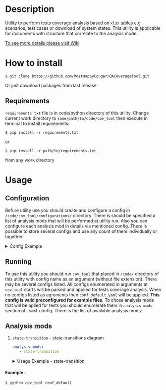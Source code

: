 # Description
Utility to perform tests coverage analysis based on `xlsx` tables e.g scenarios, test cases or download of system states. This utility is applicable for documents with structure that correlate to the analysis mode. 

[To see more details please visit Wiki](https://github.com/MostHappyCougar/QACoverageTool/wiki)

# How to install
```
$ git clone https://github.com/MostHappyCougar/QACoverageTool.git
```
Or just download packages from last release

## Requirements
`requirements.txt` file is in code/python directory of this utility.
Change current work directory to `some/path/to/code/cov_tool` then execute in terminal to install requirements: 
```
$ pip install -r requirements.txt
```
or
```
$ pip install -r path/to/requirements.txt
```
from any work directory

# Usage
## Configuration
Befure utility use you should create and configure a config in `/code/cov_tool/configurations/` directory. There is should be specified a list of analysis mods that will be performed at utility run. Also you can configure each analysis mod in details via mentioned config. There is possible to store several configs and use any count of them individually or together

<details><summary>Config Example</summary>

### This config is prepared for **EXAMPLE.xlsx** stored in `code/cov_tool/tables_to_analisys/`

```yaml
##############################################
#ANALYSIS MODS THAT WILL BE APPLIED FOR TESTS#
#                                            #
#Applicable mods:                            #
# - state-transitions                        #
##############################################
analysis-mods:
   - state-transition


#########################################
#DETAIL CONFIGURATIONS FOR ANALYSIS MODS#
#########################################

#State-transitions diagram
state-transition:
   #All generated files will be saved here.
   output_directory: EXAMPLE
   file_names: EX_TEST
   #Table and sheet where data to analysis will be take from
   input_directory: tables_to_analisys
   input_table: EXAMPLE.xlsx
   input_sheet: test
   
   #States and transitions will be assigned to object based on these table columns.
   #When values from objects columns is same for several states/transitions then these states/transitions will be related to this object
   #You may mention here a several columns. So each unique compination of values of mentioned columns will be considered as one unique object
   objects:
      - TestCase
   
   #Sequence of transitions and states will be considered based on this field
   sequences:
      - StepID
      
   #Transitions will be took from these fields
   #You may mention here a several columns. Each unique combination of values of mentioned columns will be considered as one transition
   transitions:
      - Action
   
   #States will be took from these fields
   #You may mention here a several columns. Each unique combination of values from mentioned columns will be considered as one state
   states:
      - CountToPlace
      - CountToCancel
```

</details>

## Running
To use this utility you should run `cov_tool` that placed in `/code/` directory of this utility with config name as an argument (without file extension). There may be several configs listed. All configs enumerated in arguments at `cov_tool` starts will be parsed and applied for tests coverage analysis. When no configs listed as agruments then `conf_default.yaml` will be applied. **This config is valid preconfigured for example files.** To chose analysis mods that will be aplied for tests you should enumerate them in `analysis-mods` section of `.yaml` config. There is the list of available analysis mods:

## Analysis mods
1. `state-transition` - state-transitions diagram
	```yaml
	analysis-mods:
	   - state-transition
	```
	<details><summary>Usage Example - state-transition</summary>
	
	#### Preconditions:
	- Configuration: 
	
		Config file for this usage case is: `code/python/configurations/conf_default.yaml`

	- Input table for analysis - there is should be no merged cells:
		
		<details><summary>Table to analysis</summary>

		![image](https://user-images.githubusercontent.com/104580123/215318025-ba3d7ca3-8e6e-408c-86be-5dce72c41b4a.png)
		</details>

	#### Analysis results:
	- There is following files as result of analysis in `code/python/output/EXAMPLE`:
	
		<details><summary>test.gv - dot-language file for state-transitions diagram</summary>

		```dot
		strict digraph "D:\Dev_Workspace\Eclipse\QACoverageTool\code\python\output\EXAMPLE\test" {
			graph [concentrate=true imagescale=true]
			START [label=START fillcolor=red fontcolor=white style=filled]
			END [label=END fillcolor=red fontcolor=white style=filled]
			START -> "3, 0" [label=place]
			"3, 0" -> "0, 2" [label=cancel]
			"0, 2" -> "3, 0" [label=place]
			"3, 0" -> END
			START -> "3, 0" [label=place]
			"3, 0" -> "0, 1" [label=cancel]
			"0, 1" -> "3, 0" [label=place]
			"3, 0" -> END
			START -> "3, 0" [label=place]
			"3, 0" -> "0, 4" [label=cancel]
			"0, 4" -> "3, 0" [label=place]
			"3, 0" -> END
			START -> "3, 0" [label=place]
			"3, 0" -> "0, 2" [label=cancel]
			"0, 2" -> "3, 0" [label=place]
			"3, 0" -> END
			START -> "3, 0" [label=place]
			"3, 0" -> "0, 4" [label=cancel]
			"0, 4" -> "3, 0" [label=place]
			"3, 0" -> END
			START -> "3, 0" [label=place]
			"3, 0" -> "0, 3" [label=cancel]
			"0, 3" -> "3, 0" [label=place]
			"3, 0" -> END
			START -> "3, 0" [label=place]
			"3, 0" -> "0, 3" [label=cancel]
			"0, 3" -> "3, 0" [label=place]
			"3, 0" -> END
			START -> "3, 0" [label=place]
			"3, 0" -> "0, 4" [label=cancel]
			"0, 4" -> "3, 0" [label=place]
			"3, 0" -> END
			START -> "3, 0" [label=place]
			"3, 0" -> "0, 1" [label=cancel]
			"0, 1" -> "3, 0" [label=place]
			"3, 0" -> END
			START -> "3, 0" [label=place]
			"3, 0" -> "0, 3" [label=cancel]
			"0, 3" -> "3, 0" [label=place]
			"3, 0" -> END
			START -> "3, 0" [label=place]
			"3, 0" -> "0, 2" [label=cancel]
			"0, 2" -> "3, 0" [label=place]
			"3, 0" -> END
			START -> "3, 0" [label=place]
			"3, 0" -> "0, 1" [label=cancel]
			"0, 1" -> "3, 0" [label=place]
			"3, 0" -> END
		}
		```
		</details>

		<details><summary>test.gv.pdf - state-treansitions diagram in pdf format</summary>

		![image](https://user-images.githubusercontent.com/104580123/215318403-5b87cff6-a39e-46a2-bb1b-4beab25dbcee.png)
		</details>

		<details><summary>test_stats.xlsx - detail path information</summary>

		![image](https://user-images.githubusercontent.com/104580123/215318691-b9729115-4a99-41fd-a6c8-6f836c607849.png)
		</details>
		<details><summary>test_stats_vis.pdf - pie diagram that representate sequences of each path</summary>

		![image](https://user-images.githubusercontent.com/104580123/215318768-4b751ef9-c1bc-45c4-8dd4-91628adac263.png)
		</details>
	</details>

#### Example: 
```
$ python cov_tool conf_default
```
